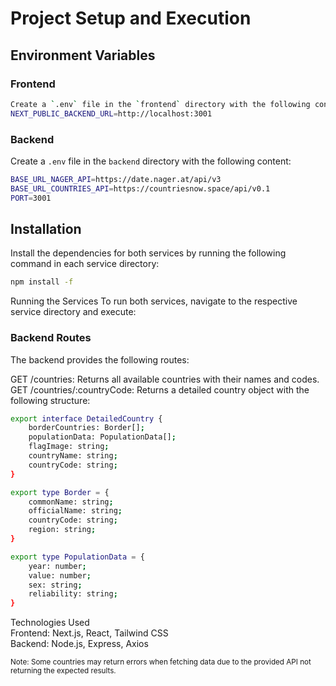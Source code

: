 # Project Setup and Execution

## Environment Variables

### Frontend
```sh
Create a `.env` file in the `frontend` directory with the following content:
NEXT_PUBLIC_BACKEND_URL=http://localhost:3001
```

### Backend
Create a `.env` file in the `backend` directory with the following content:
```sh
BASE_URL_NAGER_API=https://date.nager.at/api/v3
BASE_URL_COUNTRIES_API=https://countriesnow.space/api/v0.1
PORT=3001
```
## Installation

Install the dependencies for both services by running the following command in each service directory:
```sh
npm install -f
```
Running the Services
To run both services, navigate to the respective service directory and execute:

### Backend Routes
The backend provides the following routes:

GET /countries: Returns all available countries with their names and codes.
GET /countries/:countryCode: Returns a detailed country object with the following structure:

```sh
export interface DetailedCountry {
    borderCountries: Border[];
    populationData: PopulationData[];
    flagImage: string;
    countryName: string;
    countryCode: string;
}

export type Border = {
    commonName: string;
    officialName: string;
    countryCode: string;
    region: string;
}

export type PopulationData = {
    year: number;
    value: number;
    sex: string;
    reliability: string; 
}
```

Technologies Used
<br/>
Frontend: Next.js, React, Tailwind CSS
<br/>
Backend: Node.js, Express, Axios

<sub>Note: Some countries may return errors when fetching data due to the provided API not returning the expected results.</sub>
